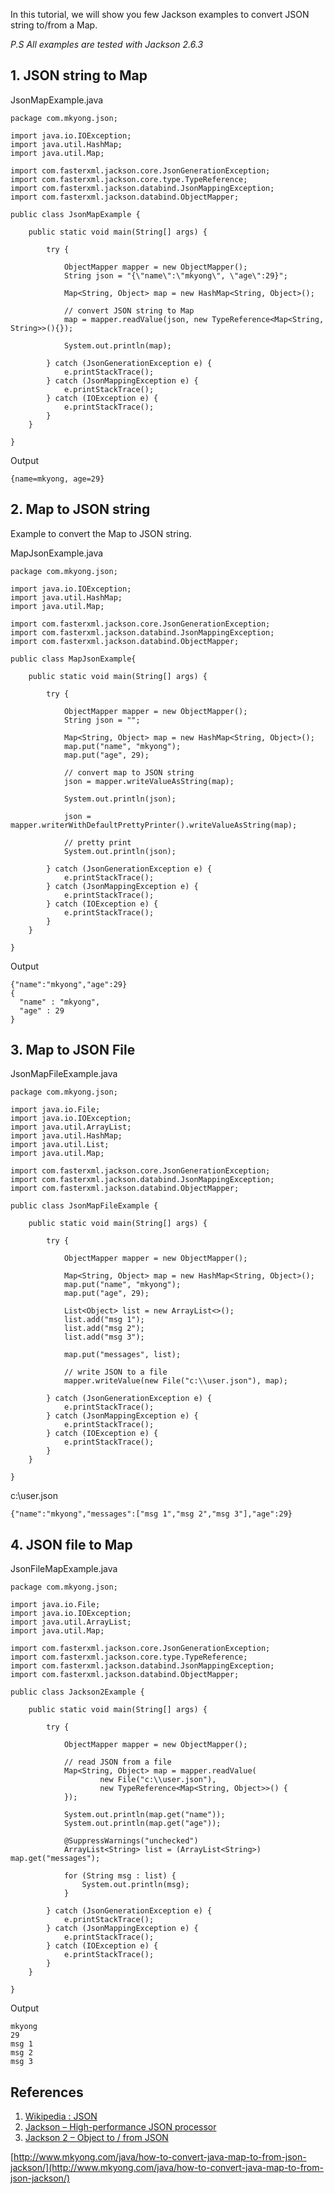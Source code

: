 In this tutorial, we will show you few Jackson examples to convert JSON string to/from a Map.

_P.S All examples are tested with Jackson 2.6.3_

## 1\. JSON string to Map

JsonMapExample.java

    package com.mkyong.json;

    import java.io.IOException;
    import java.util.HashMap;
    import java.util.Map;

    import com.fasterxml.jackson.core.JsonGenerationException;
    import com.fasterxml.jackson.core.type.TypeReference;
    import com.fasterxml.jackson.databind.JsonMappingException;
    import com.fasterxml.jackson.databind.ObjectMapper;

    public class JsonMapExample {

    	public static void main(String[] args) {

    		try {

    			ObjectMapper mapper = new ObjectMapper();
    			String json = "{\"name\":\"mkyong\", \"age\":29}";

    			Map<String, Object> map = new HashMap<String, Object>();

    			// convert JSON string to Map
    			map = mapper.readValue(json, new TypeReference<Map<String, String>>(){});

    			System.out.println(map);

    		} catch (JsonGenerationException e) {
    			e.printStackTrace();
    		} catch (JsonMappingException e) {
    			e.printStackTrace();
    		} catch (IOException e) {
    			e.printStackTrace();
    		}
    	}

    }

Output

    {name=mkyong, age=29}

## 2\. Map to JSON string

Example to convert the Map to JSON string.

MapJsonExample.java

    package com.mkyong.json;

    import java.io.IOException;
    import java.util.HashMap;
    import java.util.Map;

    import com.fasterxml.jackson.core.JsonGenerationException;
    import com.fasterxml.jackson.databind.JsonMappingException;
    import com.fasterxml.jackson.databind.ObjectMapper;

    public class MapJsonExample{

    	public static void main(String[] args) {

    		try {

    			ObjectMapper mapper = new ObjectMapper();
    			String json = "";

    			Map<String, Object> map = new HashMap<String, Object>();
    			map.put("name", "mkyong");
    			map.put("age", 29);

    			// convert map to JSON string
    			json = mapper.writeValueAsString(map);

    			System.out.println(json);

    			json = mapper.writerWithDefaultPrettyPrinter().writeValueAsString(map);

    			// pretty print
    			System.out.println(json);

    		} catch (JsonGenerationException e) {
    			e.printStackTrace();
    		} catch (JsonMappingException e) {
    			e.printStackTrace();
    		} catch (IOException e) {
    			e.printStackTrace();
    		}
    	}

    }

Output

    {"name":"mkyong","age":29}
    {
      "name" : "mkyong",
      "age" : 29
    }

## 3\. Map to JSON File

JsonMapFileExample.java

    package com.mkyong.json;

    import java.io.File;
    import java.io.IOException;
    import java.util.ArrayList;
    import java.util.HashMap;
    import java.util.List;
    import java.util.Map;

    import com.fasterxml.jackson.core.JsonGenerationException;
    import com.fasterxml.jackson.databind.JsonMappingException;
    import com.fasterxml.jackson.databind.ObjectMapper;

    public class JsonMapFileExample {

    	public static void main(String[] args) {

    		try {

    			ObjectMapper mapper = new ObjectMapper();

    			Map<String, Object> map = new HashMap<String, Object>();
    			map.put("name", "mkyong");
    			map.put("age", 29);

    			List<Object> list = new ArrayList<>();
    			list.add("msg 1");
    			list.add("msg 2");
    			list.add("msg 3");

    			map.put("messages", list);

    			// write JSON to a file
    			mapper.writeValue(new File("c:\\user.json"), map);

    		} catch (JsonGenerationException e) {
    			e.printStackTrace();
    		} catch (JsonMappingException e) {
    			e.printStackTrace();
    		} catch (IOException e) {
    			e.printStackTrace();
    		}
    	}

    }

c:\\user.json

    {"name":"mkyong","messages":["msg 1","msg 2","msg 3"],"age":29}

## 4\. JSON file to Map

JsonFileMapExample.java

    package com.mkyong.json;

    import java.io.File;
    import java.io.IOException;
    import java.util.ArrayList;
    import java.util.Map;

    import com.fasterxml.jackson.core.JsonGenerationException;
    import com.fasterxml.jackson.core.type.TypeReference;
    import com.fasterxml.jackson.databind.JsonMappingException;
    import com.fasterxml.jackson.databind.ObjectMapper;

    public class Jackson2Example {

    	public static void main(String[] args) {

    		try {

    			ObjectMapper mapper = new ObjectMapper();

    			// read JSON from a file
    			Map<String, Object> map = mapper.readValue(
    					new File("c:\\user.json"),
    					new TypeReference<Map<String, Object>>() {
    			});

    			System.out.println(map.get("name"));
    			System.out.println(map.get("age"));

    			@SuppressWarnings("unchecked")
    			ArrayList<String> list = (ArrayList<String>) map.get("messages");

    			for (String msg : list) {
    				System.out.println(msg);
    			}

    		} catch (JsonGenerationException e) {
    			e.printStackTrace();
    		} catch (JsonMappingException e) {
    			e.printStackTrace();
    		} catch (IOException e) {
    			e.printStackTrace();
    		}
    	}

    }

Output

    mkyong
    29
    msg 1
    msg 2
    msg 3

## References

1.  [Wikipedia : JSON](http://en.wikipedia.org/wiki/JSON)
2.  [Jackson – High-performance JSON processor](https://github.com/FasterXML/jackson)
3.  [Jackson 2 – Object to / from JSON](http://www.mkyong.com/java/jackson-2-convert-java-object-to-from-json/)

[http://www.mkyong.com/java/how-to-convert-java-map-to-from-json-jackson/](http://www.mkyong.com/java/how-to-convert-java-map-to-from-json-jackson/)
